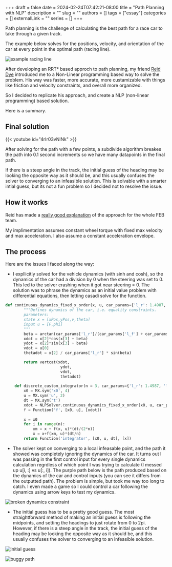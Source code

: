+++ 
draft = false
date = 2024-02-24T07:42:21-08:00
title = "Path Planning with NLP"
description = ""
slug = ""
authors = []
tags = ["essay"]
categories = []
externalLink = ""
series = []
+++



Path planning is the challenge of calculating the best path for a race car to take through a given track.

The example below solves for the positions, velocity, and orientation of the car at every point in the optimal path (racing line).

![example racing line](/img/examplePath.png)


After developing an RRT* based approch to path planning, my friend [Reid Dye](https://reid.xz.ax) introduced me to a Non-Linear programming based way to solve the problem. His way was faster, more accurate, more custamizable with things like friction and velocity constraints, and overall more organized.

So I decided to replicate his approach, and create a NLP (non-linear programming) based solution. 

Here is a summary.

## Final solution

{{< youtube id="4rIr03vNlNk" >}}

After solving for the path with a few points, a subdivide algorithm breakes the path into 0.1 second increments so we have many datapoints in the final path.

If there is a steep angle in the track, the initial guess of the heading may be looking the opposite way as it should be, and this usually confuses the solver to converging to an infeasible solution. This is solvable with a smarter intial guess, but its not a fun problem so I decided not to resolve the issue.


## How it works

Reid has made a [really good explanation](https://reid.xz.ax/global_opt_docs) of the approach for the whole FEB team.

My implimentation assumes constant wheel torque with fixed max velocity and max acceleration.
I also assume a constant acceleration envelope.


## The process

Here are the issues I faced along the way:


- I expllicitly solved for the vehicle dynamics (with sinh and cosh), so the dynamics of the car had a division by 0 when the steering was set to 0. This led to the solver crashing when it got near steering = 0. The solution was to phrase the dynamics as an initial value problem with differential equations, then letting casadi solve for the function.

```python
def continuous_dynamics_fixed_x_order(x, u, car_params={'l_r': 1.4987, 'l_f':1.5213, 'm': 1.}):
        """Defines dynamics of the car, i.e. equality constraints.
        parameters:
        state x = [xPos,yPos,v,theta]
        input u = [F,phi]
        """
        beta = arctan(car_params['l_r']/(car_params['l_f'] + car_params['l_r']) * tan(u[1]))
        xdot = x[2]*cos(x[3] + beta)
        ydot = x[2]*sin(x[3] + beta)
        vdot = u[0]
        thetadot = x[2] / car_params['l_r'] * sin(beta)

        return vertcat(xdot,
                        ydot,
                        vdot,  
                        thetadot)                 
    
    def discrete_custom_integrator(n = 3, car_params={'l_r': 1.4987, 'l_f':1.5213, 'm': 1.}):
        x0 = MX.sym('x0', 4)
        u = MX.sym('u', 2)
        dt = MX.sym('t')
        xdot = NLPSolver.continuous_dynamics_fixed_x_order(x0, u, car_params)
        f = Function('f', [x0, u], [xdot])
        
        x = x0
        for i in range(n):
            xm = x + f(x, u)*(dt/(2*n))
            x = x+f(xm, u)*(dt/n)
        return Function('integrator', [x0, u, dt], [x])

```
- The solver kept on converging to a local infeasable point, and the path it showed was completely ignoring the dynamics of the car. It turns out I was passing in the first control input for every single dynamics calculation regrdless of which point I was trying to calculate (I messed up u[i, :] vs u[:, i]). The purple path below is the path produced based on the dynamics of the car and control inputs (you can see it differs from the outputted path). The problem is simple, but took me way too long to catch. I even made a game so I could control a car following the dynamics using arrow keys to test my dynamics.

![broken dynamics constraint](/img/broken.png)

- The initial guess has to be a pretty good guess. The most straightforward method of making an initial guess is following the midpoints, and setting the headings to just rotate from 0 to 2pi. However, if there is a steep angle in the track, the initial guess of the heading may be looking the opposite way as it should be, and this usually confuses the solver to converging to an infeasible solution.

![initial guess](/img/initialguess.PNG)

![buggy path](/img/buggedpath.PNG)









